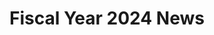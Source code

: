 ---
title:  Fiscal Year 2024 News
layout: page
permalink: /fiscal-year-2024-news
skip: true
tagline_title: Fiscal Year 2024 News
---
